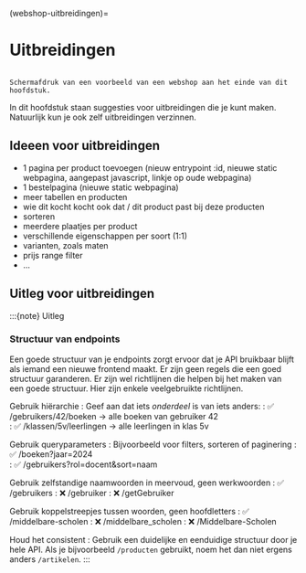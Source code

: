 (webshop-uitbreidingen)=
# Uitbreidingen


```{pull-quote}

```

```{figure} scherm6.png
Schermafdruk van een voorbeeld van een webshop aan het einde van dit hoofdstuk.
```

In dit hoofdstuk staan suggesties voor uitbreidingen die je kunt maken. Natuurlijk kun je ook zelf uitbreidingen verzinnen.

## Ideeen voor uitbreidingen
- 1 pagina per product toevoegen (nieuw entrypoint :id, nieuwe static webpagina, aangepast javascript, linkje op oude webpagina)
- 1 bestelpagina (nieuwe static webpagina)
- meer tabellen en producten
- wie dit kocht kocht ook dat / dit product past bij deze producten 
- sorteren
- meerdere plaatjes per product
- verschillende eigenschappen per soort (1:1)
- varianten, zoals maten
- prijs range filter 
- ...

## Uitleg voor uitbreidingen
:::{note} Uitleg
### Structuur van endpoints

Een goede structuur van je endpoints zorgt ervoor dat je API bruikbaar blijft als iemand een nieuwe frontend maakt. Er zijn geen regels die een goed structuur garanderen. Er zijn wel richtlijnen die helpen bij het maken van een goede structuur. Hier zijn enkele veelgebruikte richtlijnen.

Gebruik hiërarchie
: Geef aan dat iets *onderdeel* is van iets anders:
: ✅ /gebruikers/42/boeken → alle boeken van gebruiker 42  
: ✅ /klassen/5v/leerlingen → alle leerlingen in klas 5v

Gebruik queryparameters 
: Bijvoorbeeld voor filters, sorteren of paginering
: ✅ /boeken?jaar=2024  
: ✅ /gebruikers?rol=docent&sort=naam  

Gebruik zelfstandige naamwoorden in meervoud, geen werkwoorden
: ✅ /gebruikers
: ❌ /gebruiker
: ❌ /getGebruiker

Gebruik koppelstreepjes tussen woorden, geen hoofdletters
: ✅ /middelbare-scholen
: ❌ /middelbare_scholen
: ❌ /Middelbare-Scholen

Houd het consistent
: Gebruik een duidelijke en eenduidige structuur door je hele API. Als je bijvoorbeeld `/producten` gebruikt, noem het dan niet ergens anders `/artikelen`.
:::